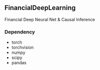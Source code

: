## FinancialDeepLearning

Financial Deep Neural Net &amp; Causal Inference

### Dependency

- torch
- torchvision
- numpy
- scipy
- pandas
